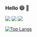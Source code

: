 ### Hello 😄 👋

<!--
**LiniiS/LiniiS** is a ✨ _special_ ✨ repository because its `README.md` (this file) appears on your GitHub profile.

Here are some ideas to get you started:

- 🔭 I’m currently working on ...
- 🌱 I’m currently learning ...
- 👯 I’m looking to collaborate on ...
- 🤔 I’m looking for help with ...
- 💬 Ask me about ...
- 📫 How to reach me: ...
- 😄 Pronouns: ...
- ⚡ Fun fact: ...
-->



[<img src="https://img.shields.io/badge/twitter-%231DA1F2.svg?&style=for-the-badge&logo=twitter&logoColor=white" />](https://twitter.com/linii_s)
[<img src="https://img.shields.io/badge/linkedin-%230077B5.svg?&style=for-the-badge&logo=linkedin&logoColor=white" />](https://www.linkedin.com/in/alinests/) 
[<img src = "https://img.shields.io/badge/Reddit-FF4500?style=for-the-badge&logo=reddit&logoColor=white">](https://www.reddit.com/user/_LiniiS)

[![Top Langs](https://github-readme-stats.vercel.app/api/top-langs/?username=liniis&layout=compact)](https://github.com/LiniiS/github-readme-stats)

